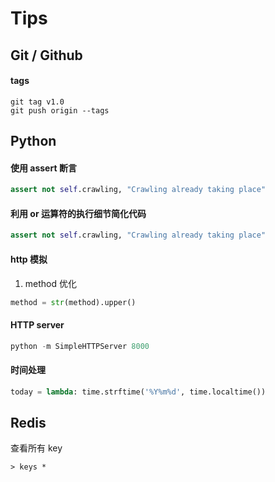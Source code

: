 Tips
====

## Git / Github


#### tags

```shell
git tag v1.0
git push origin --tags

```


## Python

#### 使用 assert 断言


```python
assert not self.crawling, "Crawling already taking place"
```


#### 利用 or 运算符的执行细节简化代码


```python
assert not self.crawling, "Crawling already taking place"
```


#### http 模拟


1. method 优化

```python
method = str(method).upper()
```

#### HTTP server

```python
python -m SimpleHTTPServer 8000
```

#### 时间处理

```python
today = lambda: time.strftime('%Y%m%d', time.localtime())
```


## Redis

查看所有 key

```redis
> keys *
```
